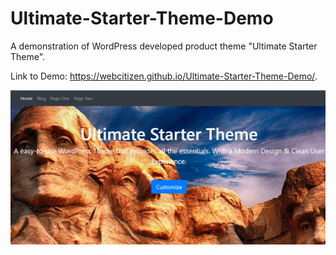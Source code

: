 # Ultimate-Starter-Theme-Demo
A demonstration of WordPress developed product theme "Ultimate Starter Theme".

Link to Demo: https://webcitizen.github.io/Ultimate-Starter-Theme-Demo/.

![](USTheme.PNG)
